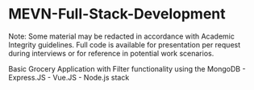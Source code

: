 # MEVN-Full-Stack-Development

Note: Some material may be redacted in accordance with Academic Integrity guidelines. Full code is available for presentation per request during interviews or for reference in potential work scenarios.

Basic Grocery Application with Filter functionality using the MongoDB - Express.JS - Vue.JS - Node.js stack

